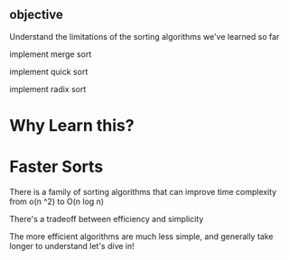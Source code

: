 ## objective

Understand the limitations of the sorting algorithms we've learned so far

implement merge sort

implement quick sort

implement radix sort

# Why Learn this?

# Faster Sorts 

There is a family of sorting algorithms
that can improve time complexity 
from o(n ^2) to O(n log n)

There's a tradeoff between efficiency
and simplicity

The more efficient algorithms are much 
less simple, and generally take longer to 
understand
let's dive in!
